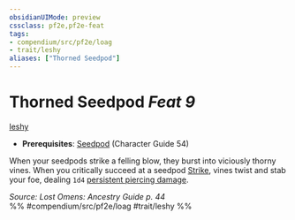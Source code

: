 ```yaml
---
obsidianUIMode: preview
cssclass: pf2e,pf2e-feat
tags:
- compendium/src/pf2e/loag
- trait/leshy
aliases: ["Thorned Seedpod"]
---
```

# Thorned Seedpod  *Feat 9*  
[leshy](../../Rules/traits/leshy-b1.md)  

- **Prerequisites**: [Seedpod](seedpod-locg.md) (Character Guide 54)

When your seedpods strike a felling blow, they burst into viciously thorny vines. When you critically succeed at a seedpod [Strike](../../Rules/actions/strike.md), vines twist and stab your foe, dealing `1d4` [persistent piercing damage](../../Rules/conditions.md#Persistent%20Damage).

*Source: Lost Omens: Ancestry Guide p. 44*  
%% #compendium/src/pf2e/loag #trait/leshy %%